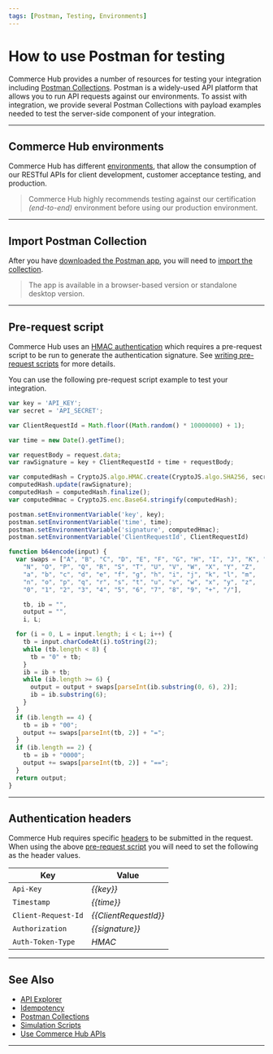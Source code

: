 ```yaml
---
tags: [Postman, Testing, Environments]
---
```


# How to use Postman for testing

Commerce Hub provides a number of resources for testing your integration including [Postman Collections](?path=docs/Resources/Resources.md). Postman is a widely-used API platform that allows you to run API requests against our environments. To assist with integration, we provide several Postman Collections with payload examples needed to test the server-side component of your integration.

---

## Commerce Hub environments

Commerce Hub has different [environments](?path=docs/Resources/API-Documents/Use-Our-APIs.md), that allow the consumption of our RESTful APIs for client development, customer acceptance testing, and production.

<!-- theme: warning -->
> Commerce Hub highly recommends testing against our certification *(end-to-end)* environment before using our production environment.

---

## Import Postman Collection

After you have [downloaded the Postman app](https://www.postman.com/downloads/), you will need to [import the collection](https://learning.postman.com/docs/getting-started/importing-and-exporting/importing-and-exporting-overview/).

<!-- theme: info -->
> The app is available in a browser-based version or standalone desktop version.

---

## Pre-request script

Commerce Hub uses an [HMAC authentication](?path=docs/Resources/API-Documents/Authentication-Header.md) which requires a pre-request script to be run to generate the authentication signature. See [writing pre-request scripts](https://learning.postman.com/docs/writing-scripts/pre-request-scripts/) for more details.

<!--
type: tab
titles: Example
-->

You can use the following pre-request script example to test your integration.

```javascript
var key = 'API_KEY';
var secret = 'API_SECRET';

var ClientRequestId = Math.floor((Math.random() * 10000000) + 1);

var time = new Date().getTime();

var requestBody = request.data;
var rawSignature = key + ClientRequestId + time + requestBody;

var computedHash = CryptoJS.algo.HMAC.create(CryptoJS.algo.SHA256, secret.toString());
computedHash.update(rawSignature);
computedHash = computedHash.finalize();
var computedHmac = CryptoJS.enc.Base64.stringify(computedHash);

postman.setEnvironmentVariable('key', key);
postman.setEnvironmentVariable('time', time);
postman.setEnvironmentVariable('signature', computedHmac);
postman.setEnvironmentVariable('ClientRequestId', ClientRequestId)

function b64encode(input) {
  var swaps = ["A", "B", "C", "D", "E", "F", "G", "H", "I", "J", "K", "L", "M",
    "N", "O", "P", "Q", "R", "S", "T", "U", "V", "W", "X", "Y", "Z",
    "a", "b", "c", "d", "e", "f", "g", "h", "i", "j", "k", "l", "m",
    "n", "o", "p", "q", "r", "s", "t", "u", "v", "w", "x", "y", "z",
    "0", "1", "2", "3", "4", "5", "6", "7", "8", "9", "+", "/"],

    tb, ib = "",
    output = "",
    i, L;

  for (i = 0, L = input.length; i < L; i++) {
    tb = input.charCodeAt(i).toString(2);
    while (tb.length < 8) {
      tb = "0" + tb;
    }
    ib = ib + tb;
    while (ib.length >= 6) {
      output = output + swaps[parseInt(ib.substring(0, 6), 2)];
      ib = ib.substring(6);
    }
  }
  if (ib.length == 4) {
    tb = ib + "00";
    output += swaps[parseInt(tb, 2)] + "=";
  }
  if (ib.length == 2) {
    tb = ib + "0000";
    output += swaps[parseInt(tb, 2)] + "==";
  }
  return output;
}
```

<!-- type: tab-end -->

---

## Authentication headers

Commerce Hub requires specific [headers](?path=docs/Resources/API-Documents/Authentication-Header.md) to be submitted in the request. When using the above [pre-request script](#pre-request-script) you will need to set the following as the header values.

| Key | Value |
| --- | ----- |
| `Api-Key` | *{{key}}* |
| `Timestamp` | *{{time}}* |
| `Client-Request-Id` | *{{ClientRequestId}}* |
| `Authorization` | *{{signature}}* |
| `Auth-Token-Type` | *HMAC* |

---

## See Also

- [API Explorer](../api/?type=post&path=/payments/v1/charges)
- [Idempotency](?path=docs/Resources/Guides/Idempotency.md)
- [Postman Collections](?path=docs/Resources/Resources.md)
- [Simulation Scripts](?path=docs/Resources/Guides/Testing/Test-Scripts/Simulator-Scripts.md)
- [Use Commerce Hub APIs](?path=docs/Resources/API-Documents/Use-Our-APIs.md)

---
